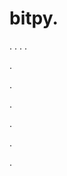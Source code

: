 # bitpy.
.
.
.
.












.






















































.
























.



























.

















































































.































































.











































































